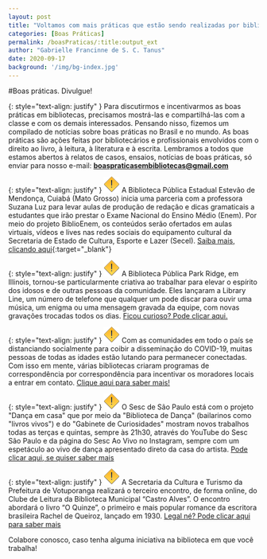 ```yaml
---
layout: post
title: "Voltamos com mais práticas que estão sendo realizadas por bibliotecas... Vem ver!"
categories: [Boas Práticas]
permalink: /boasPraticas/:title:output_ext
author: "Gabrielle Francinne de S. C. Tanus"
date: 2020-09-17
background: '/img/bg-index.jpg'
---
```

#Boas práticas. Divulgue!

{: style="text-align: justify" }
Para discutirmos e incentivarmos as boas práticas em bibliotecas, precisamos mostrá-las e compartilhá-las com a classe e com os demais interessados. Pensando nisso, fizemos um compilado de notícias sobre boas práticas no Brasil e no mundo. As boas práticas são ações feitas por bibliotecários e profissionais envolvidos com o direito ao livro, à leitura, à literatura e à escrita. 
Lembramos a todos que estamos abertos à relatos de casos, ensaios, notícias de boas práticas, só enviar para nosso e-mail: **boaspraticasembibliotecas@gmail.com**

{: style="text-align: justify" }
![](/img/warning.png) A Biblioteca Pública Estadual Estevão de Mendonça, Cuiabá (Mato Grosso) inicia uma parceria com a professora Suzana Luz para levar aulas de produção de redação e dicas gramaticais a estudantes que irão prestar o Exame Nacional do Ensino Médio (Enem). Por meio do projeto BiblioEnem, os conteúdos serão ofertados em aulas virtuais, vídeos e lives nas redes sociais do equipamento cultural da Secretaria de Estado de Cultura, Esporte e Lazer (Secel). [Saiba mais, clicando aqui](http://www.cultura.mt.gov.br/-/14956890-biblioteca-estevao-de-mendonca-oferece-aulas-gratuitas-de-redacao-para-o-enem){:target="_blank"}

{: style="text-align: justify" }
![](/img/warning.png) A Biblioteca Pública Park Ridge, em Illinois, tornou-se particularmente criativa ao trabalhar para elevar o espírito dos idosos e de outras pessoas da comunidade. Eles lançaram a Library Line, um número de telefone que qualquer um pode discar para ouvir uma música, um enigma ou uma mensagem gravada da equipe, com novas gravações trocadas todos os dias. [Ficou curioso? Pode clicar aqui.](http://www.ilovelibraries.org/article/dial-number-hear-singing-librarian?utm_source=ILL&utm_medium=article&utm_campaign=covsen)

{: style="text-align: justify" }
![](/img/warning.png) Com as comunidades em todo o país se distanciando socialmente para coibir a disseminação do COVID-19, muitas pessoas de todas as idades estão lutando para permanecer conectadas. Com isso em mente, várias bibliotecas criaram programas de correspondência por correspondência para incentivar os moradores locais a entrar em contato. [Clique aqui para saber mais!](http://www.ilovelibraries.org/article/library-pen-pal-programs-unite-communities-during-quarantine?utm_source=ILL&utm_medium=article&utm_campaign=covsen)

{: style="text-align: justify" }
![](/img/warning.png) O Sesc de São Paulo está com o projeto "Dança em casa" que por meio da "Biblioteca de Dança" (bailarinos como "livros vivos") e do "Gabinete de Curiosidades" mostram novos trabalhos todas as terças e quintas, sempre às 21h30, através do YouTube do Sesc São Paulo e da página do Sesc Ao Vivo no Instagram, sempre com um espetáculo ao vivo de dança apresentado direto da casa do artista. [Pode clicar aqui, se quiser saber mais](https://cartacampinas.com.br/2020/08/danca-em-casa-traz-gabinete-de-curiosidades-e-biblioteca-de-danca/?fbclid=IwAR036ob29e2wqZKJ51ZAtZKiscOkk56nr70mx9DibqPd47ZghtOwXwc42_o)

{: style="text-align: justify" }
![](/img/warning.png) A Secretaria da Cultura e Turismo da Prefeitura de Votuporanga realizará o terceiro encontro, de forma online, do Clube de Leitura da Biblioteca Municipal “Castro Alves”. O encontro abordará o livro “O Quinze”, o primeiro e mais popular romance da escritora brasileira Rachel de Queiroz, lançado em 1930. [Legal né? Pode clicar aqui para saber mais](https://www.votunews.com.br/clube-de-leitura-promove-em-agosto-encontro-virtual-sobre-livro-o-quinze/)

Colabore conosco, caso tenha alguma iniciativa na biblioteca em que você trabalha! 
